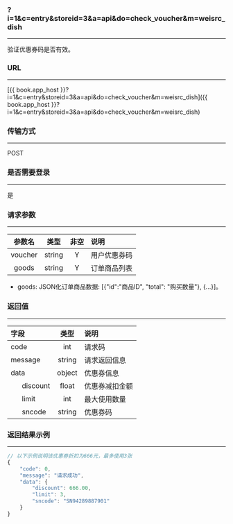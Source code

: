 ### ?i=1&c=entry&storeid=3&a=api&do=check_voucher&m=weisrc_dish

---

验证优惠券码是否有效。

### URL

---

[{{ book.app_host }}?i=1&c=entry&storeid=3&a=api&do=check_voucher&m=weisrc_dish]({{ book.app_host }}?i=1&c=entry&storeid=3&a=api&do=check_voucher&m=weisrc_dish)

### 传输方式

---

POST

### 是否需要登录

---

是


### 请求参数

---

| 参数名 | 类型 | 非空 | 说明 |
| :---: | :---: | :---: | :--- |
| voucher | string | Y | 用户优惠券码 |
| goods | string | Y | 订单商品列表 |

- goods: JSON化订单商品数据: [{"id":"商品ID", "total": "购买数量"}, {...}]。


### 返回值

---

| 字段 | 类型 | 说明 |
| :--- | :---: | :--- |
| code | int | 请求码 |
| message | string | 请求返回信息 |
| data  | object | 优惠券信息 |
|&nbsp;&nbsp;&nbsp;&nbsp;&nbsp;&nbsp;discount | float | 优惠券减扣金额 |
|&nbsp;&nbsp;&nbsp;&nbsp;&nbsp;&nbsp;limit | int | 最大使用数量 |
|&nbsp;&nbsp;&nbsp;&nbsp;&nbsp;&nbsp;sncode | string | 优惠券码 |

### 返回结果示例

---

``` js
// 以下示例说明该优惠券折扣为666元，最多使用3张
{
    "code": 0,
    "message": "请求成功",
    "data": {
        "discount": 666.00,
        "limit": 3,
        "sncode": "SN94289887901"
    }
}
```